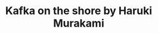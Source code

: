 ---
title: Kafka on the shore by Haruki Murakami
categories: [Fiction Literature,Fantasy Novel]
tags: [Murakami,Novel,Japan,⭐⭐⭐⭐⭐⭐⭐⭐☆☆ 8/10]
---